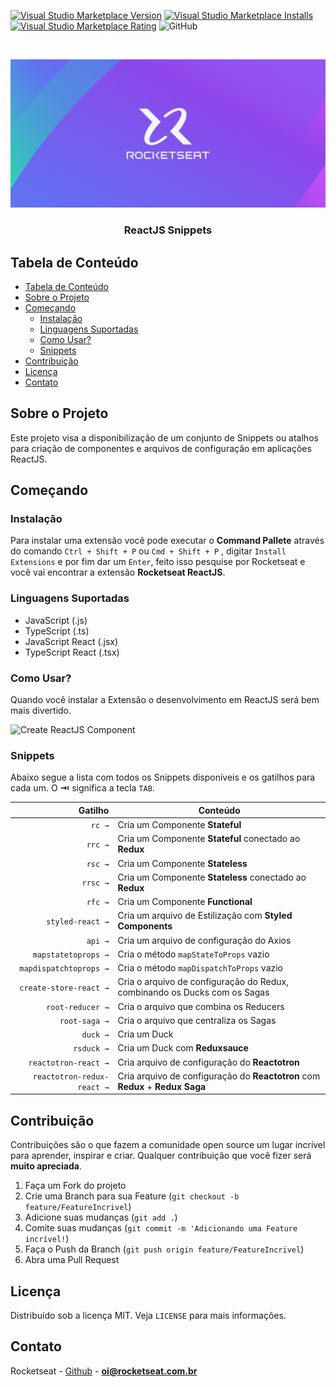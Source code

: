 <!--
*** Obrigado por estar vendo o nosso README. Se você tiver alguma sugestão
*** que possa melhorá-lo ainda mais dê um fork no repositório e crie uma Pull
*** Request ou abra uma Issue com a tag "sugestão".
*** Obrigado novamente! Agora vamos rodar esse projeto incrível :D
-->

[![Visual Studio Marketplace Version](https://img.shields.io/visual-studio-marketplace/v/rocketseat.RocketseatReactJS.svg?label=Visual%20Studio%20Marketplace)](https://marketplace.visualstudio.com/items?itemName=rocketseat.RocketseatReactJS)
[![Visual Studio Marketplace Installs](https://img.shields.io/visual-studio-marketplace/i/rocketseat.RocketseatReactJS.svg)](https://marketplace.visualstudio.com/items?itemName=rocketseat.RocketseatReactJS)
[![Visual Studio Marketplace Rating](https://img.shields.io/visual-studio-marketplace/r/rocketseat.RocketseatReactJS.svg)](https://marketplace.visualstudio.com/items?itemName=rocketseat.RocketseatReactJS)
![GitHub](https://img.shields.io/github/license/rocketseat/rocketseat-vscode-reactjs-snippets.svg)

<!-- PROJECT LOGO -->
<br />
<p align="center">
  <a href="https://rocketseat.com.br">
    <img src="https://raw.githubusercontent.com/Rocketseat/rocketseat-vscode-reactjs-snippets/master/images/rocketseat_logo.png" alt="Logo">
  </a>

  <h3 align="center">ReactJS Snippets</h3>
</p>

<!-- TABLE OF CONTENTS -->

## Tabela de Conteúdo

- [Tabela de Conteúdo](#tabela-de-conte%C3%BAdo)
- [Sobre o Projeto](#sobre-o-projeto)
- [Começando](#come%C3%A7ando)
  - [Instalação](#instala%C3%A7%C3%A3o)
  - [Linguagens Suportadas](#linguagens-suportadas)
  - [Como Usar?](#como-usar)
  - [Snippets](#snippets)
- [Contribuição](#contribui%C3%A7%C3%A3o)
- [Licença](#licen%C3%A7a)
- [Contato](#contato)

<!-- ABOUT THE PROJECT -->

## Sobre o Projeto

Este projeto visa a disponibilização de um conjunto de Snippets ou atalhos para criação de componentes e arquivos de configuração em aplicações ReactJS.

## Começando

### Instalação

Para instalar uma extensão você pode executar o **Command Pallete** através do comando `Ctrl + Shift + P` ou `Cmd + Shift + P` , digitar `Install Extensions` e por fim dar um `Enter`, feito isso pesquise por Rocketseat e você vai encontrar a extensão **Rocketseat ReactJS**.

### Linguagens Suportadas

- JavaScript (.js)
- TypeScript (.ts)
- JavaScript React (.jsx)
- TypeScript React (.tsx)

### Como Usar?

Quando você instalar a Extensão o desenvolvimento em ReactJS será bem mais divertido.

![Create ReactJS Component](https://raw.githubusercontent.com/Rocketseat/rocketseat-vscode-reactjs-snippets/master/images/component.gif)

### Snippets

Abaixo segue a lista com todos os Snippets disponíveis e os gatilhos para cada um. O **⇥** significa a tecla `TAB`.

|                    Gatilho | Conteúdo                                                                      |
| -------------------------: | ----------------------------------------------------------------------------- |
|                     `rc →` | Cria um Componente **Stateful**                                               |
|                    `rrc →` | Cria um Componente **Stateful** conectado ao **Redux**                        |
|                    `rsc →` | Cria um Componente **Stateless**                                              |
|                   `rrsc →` | Cria um Componente **Stateless** conectado ao **Redux**                       |
|                    `rfc →` | Cria um Componente **Functional**                                             |
|           `styled-react →` | Cria um arquivo de Estilização com **Styled Components**                      |
|                    `api →` | Cria um arquivo de configuração do Axios                                      |
|        `mapstatetoprops →` | Cria o método `mapStateToProps` vazio                                         |
|     `mapdispatchtoprops →` | Cria o método `mapDispatchToProps` vazio                                      |
|     `create-store-react →` | Cria o arquivo de configuração do Redux, combinando os Ducks com os Sagas     |
|           `root-reducer →` | Cria o arquivo que combina os Reducers                                        |
|              `root-saga →` | Cria o arquivo que centraliza os Sagas                                        |
|                   `duck →` | Cria um Duck                                                                  |
|                 `rsduck →` | Cria um Duck com **Reduxsauce**                                               |
|       `reactotron-react →` | Cria arquivo de configuração do **Reactotron**                                |
| `reactotron-redux-react →` | Cria arquivo de configuração do **Reactotron** com **Redux** + **Redux Saga** |

<!-- CONTRIBUTING -->

## Contribuição

Contribuições são o que fazem a comunidade open source um lugar incrível para aprender, inspirar e criar. Qualquer contribuição que você fizer será **muito apreciada**.

1. Faça um Fork do projeto
2. Crie uma Branch para sua Feature (`git checkout -b feature/FeatureIncrivel`)
3. Adicione suas mudanças (`git add .`)
4. Comite suas mudanças (`git commit -m 'Adicionando uma Feature incrível!`)
5. Faça o Push da Branch (`git push origin feature/FeatureIncrivel`)
6. Abra uma Pull Request

<!-- LICENSE -->

## Licença

Distribuído sob a licença MIT. Veja `LICENSE` para mais informações.

<!-- CONTACT -->

## Contato

Rocketseat - [Github](https://github.com/rocketseat) - **oi@rocketseat.com.br**
